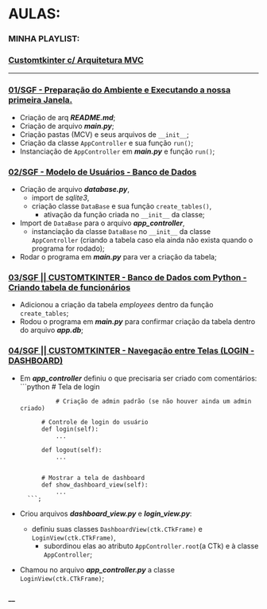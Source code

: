 # AULAS:

### MINHA PLAYLIST:
### [Customtkinter c/ Arquitetura MVC](https://www.youtube.com/playlist?list=PLemyHd_j0duAYSurKP2-SDf1v3eQCLiAZ)
---

### [01/SGF - Preparação do Ambiente e Executando a nossa primeira Janela.](https://www.youtube.com/watch?v=cj0qDJcH1s0)

- Criação de arq **_README.md_**;
- Criação de arquivo **_main.py_**;
- Criação pastas (MCV) e seus arquivos de `__init__`;
- Criação da classe `AppController` e sua função `run()`;
- Instanciação de `AppController` em **_main.py_** e função `run()`;

### [02/SGF - Modelo de Usuários - Banco de Dados](https://www.youtube.com/watch?v=GSk3vLjjM8w)

- Criação de arquivo **_database.py_**, 
    - import de _sqlite3_,
    - criação classe `DataBase` e sua função `create_tables()`,
        - ativação da função criada no `__init__` da classe;
- Import de `DataBase` para o arquivo **_app_controller_**,
    - instanciação da classe `DataBase` no `__init__` da classe `AppController` (criando a tabela caso ela ainda não exista quando o programa for rodado);
- Rodar o programa em **_main.py_** para ver a criação da tabela;

### [03/SGF || CUSTOMTKINTER - Banco de Dados com Python - Criando tabela de funcionários](https://youtu.be/XmEgkA5m_RE?si=B0AO_lXk3jz978mr)

- Adicionou a criação da tabela _employees_ dentro da função `create_tables`;
- Rodou o programa em **_main.py_** para confirmar criação da tabela dentro do arquivo **_app.db_**;

### [04/SGF || CUSTOMTKINTER - Navegação entre Telas (LOGIN - DASHBOARD)](https://youtu.be/j2wb4GYdSCc?si=bvrVEptCNDleUPXc)
- Em **_app_controller_** definiu o que precisaria ser criado com comentários:
        ```python
                # Tela de login
                
                # Criação de admin padrão (se não houver ainda um admin criado)

            # Controle de login do usuário
            def login(self):
                ...
            
            def logout(self):
                ...


            # Mostrar a tela de dashboard
            def show_dashboard_view(self):
                ...
        ```;

- Criou arquivos **_dashboard_view.py_** e **_login_view.py_**:
    - definiu suas classes `DashboardView(ctk.CTkFrame)` e `LoginView(ctk.CTkFrame)`,
        - subordinou elas ao atributo `AppController.root`(a CTk) e à classe `AppController`;

- Chamou no arquivo **_app_controller.py_** a classe `LoginView(ctk.CTkFrame)`;


### []()


**__**

### []()

### []()

### []()

### []()

### []()

### []()
